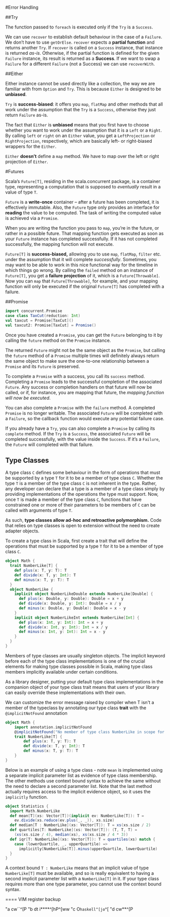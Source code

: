 #Error Handling

##Try

The function passed to `foreach` is executed only if the `Try` is a `Success`.

We can use `recover` to establish default behaviour in the case of a `Failure`. We don’t have to use `getOrElse`. `recover` expects a **partial function** and returns another `Try`. If `recover` is called on a `Success` instance, that instance is returned *as-is*. Otherwise, if the partial function is defined for the given `Failure` instance, its result is returned as a **Success**. If we want to swap a `Failure` for a different `Failure` (not a Success) we can use `recoverWith`.

##Either

Either instance cannot be used directly like a collection, the way we are familiar with from `Option` and `Try`. This is because `Either` is designed to be **unbiased**.

`Try` is **success-biased**: it offers you `map`, `flatMap` and other methods that all work under the assumption that the `Try` is a `Success`, otherwise they just return `Failure` as-is.

The fact that `Either` is **unbiased** means that you first have to choose whether you want to work under the assumption that it is a `Left` or a `Right`. By calling `left` or `right` on an `Either` value, you get a `LeftProjection` or `RightProjection`, respectively, which are basically left- or right-biased wrappers for the `Either`.

`Either` **doesn’t** define a `map` method. We have to map over the left or right projection of `Either`.

#Futures

Scala’s `Future[T]`, residing in the scala.concurrent package, is a container type, representing a computation that is supposed to *eventually* result in a value of type `T`.

`Future` is a **write-once** container – after a future has been completed, it is effectively immutable. Also, the `Future` type only provides an interface for **reading** the value to be computed. The task of writing the computed value is achieved via a `Promise`. 

When you are writing the function you pass to `map`, you’re in the future, or rather in a possible future. That mapping function gets executed as soon as your `Future` instance has completed successfully. If it has not completed successfully, the mapping function will not execute.

`Future[T]` is **success-biased,** allowing you to use `map`, `flatMap`, `filter` etc. under the assumption that it will complete *successfully*. Sometimes, you may want to be able to work in this nice functional way for the timeline in which things go wrong. By calling the `failed` method on an instance of `Future[T]`, you get a **failure projection** of it, which is a `Future[Throwable]`. Now you can `map` that `Future[Throwable]`, for example, and your mapping function will only be executed if the original `Future[T]` has completed with a failure.

##Promise

```scala
import concurrent.Promise
case class TaxCut(reduction: Int)
val taxcut = Promise[TaxCut]()
val taxcut2: Promise[TaxCut] = Promise()
```

Once you have created a `Promise`, you can get the `Future` belonging to it by calling the `future` method on the `Promise` instance.

The returned `Future` might not be the same object as the `Promise`, but calling the `future` method of a `Promise` multiple times will definitely always return the same object to make sure the one-to-one relationship between a `Promise` and its `Future` is preserved.

To complete a `Promise` with a success, you call its `success` method. Completing a `Promise` leads to the successful completion of the associated `Future`. Any success or completion handlers on that future will now be called, or if, for instance, you are mapping that future, the *mapping function will now be executed*.

You can also complete a `Promise` with the `failure` method. A completed `Promise` is no longer writable. The associated `Future` will be completed with a `Failure`, so the callback function would execute any potential failure case.

If you already have a `Try`, you can also complete a `Promise` by calling its `complete` method. If the `Try` is a `Success`, the associated `Future` will be completed successfully, with the value inside the `Success`. If it’s a `Failure`, the `Future` will completed with that failure.

## Type Classes

A type class `C` defines some behaviour in the form of operations that must be supported by a type `T` for it to be a member of type class `C`. Whether the type `T` is a member of the type class `C` is not inherent in the type. Rather, any developer can declare that a type is a member of a type class simply by providing implementations of the operations the type must support. Now, once `T` is made a member of the type class `C`, functions that have constrained one or more of their parameters to be members of `C` can be called with arguments of type `T`.

As such, **type classes allow ad-hoc and retroactive polymorphism.** Code that relies on type classes is open to extension without the need to create adapter objects.

To create a type class in Scala, first create a trait that will define the operations that must be supported by a type `T` for it to be a member of type class `C`.

```scala
object Math {
  trait NumberLike[T] {
    def plus(x: T, y: T): T
    def divide(x: T, y: Int): T
    def minus(x: T, y: T): T
  }
  object NumberLike {
    implicit object NumberLikeDouble extends NumberLike[Double] {
      def plus(x: Double, y: Double): Double = x + y
      def divide(x: Double, y: Int): Double = x / y
      def minus(x: Double, y: Double): Double = x - y
    }
    implicit object NumberLikeInt extends NumberLike[Int] {
      def plus(x: Int, y: Int): Int = x + y
      def divide(x: Int, y: Int): Int = x / y
      def minus(x: Int, y: Int): Int = x - y
    }
  }
}
```

Members of type classes are usually singleton objects. The implicit keyword before each of the type class implementations is one of the crucial elements for making type classes possible in Scala, making type class members implicitly available under certain conditions.

As a library designer, putting your default type class implementations in the companion object of your type class trait means that users of your library can easily override these implementations with their own.

We can customize the error message raised by compiler when T isn't a member of the typeclass by annotating our type class **trait** with the `@implicitNotFound` annotation

```scala
object Math {
    import annotation.implicitNotFound
    @implicitNotFound("No member of type class NumberLike in scope for ${T}")
    trait NumberLike[T] {
        def plus(x: T, y: T): T
        def divide(x: T, y: Int): T
        def minus(x: T, y: T): T
    }
}
```

Below is an example of using a type class - note `mean` is implemented using a separate implicit parameter list as evidence of type class membership. The other methods use context bound syntax to achieve the same without the need to declare a second parameter list. Note that the last method actually requires access to the implicit evidence object, so it uses the `implicitly` function.

```scala
object Statistics {
  import Math.NumberLike
  def mean[T](xs: Vector[T])(implicit ev: NumberLike[T]): T =
    ev.divide(xs.reduce(ev.plus(_, _)), xs.size)
  def median[T : NumberLike](xs: Vector[T]): T = xs(xs.size / 2)
  def quartiles[T: NumberLike](xs: Vector[T]): (T, T, T) =
    (xs(xs.size / 4), median(xs), xs(xs.size / 4 * 3))
  def iqr[T: NumberLike](xs: Vector[T]): T = quartiles(xs) match {
    case (lowerQuartile, _, upperQuartile) =>
      implicitly[NumberLike[T]].minus(upperQuartile, lowerQuartile)
  }
}
```

A context bound `T : NumberLike` means that an implicit value of type `NumberLike[T]` must be available, and so is really equivalent to having a second implicit parameter list with a `NumberLike[T]` in it. If your type class requires more than one type parameter, you cannot use the context bound syntax.

====
VIM register backup

"a   cw``^[P
"b   dt i****^[hP^[ww
"c   O```haskell^[jo```^[
"d   cw**^[P

